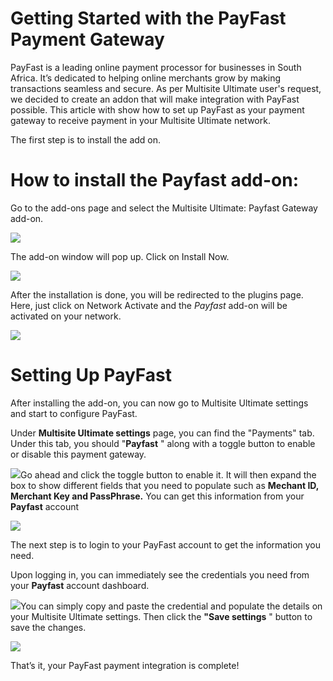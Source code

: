 # Getting Started with the PayFast Payment Gateway

PayFast is a leading online payment processor for businesses in South Africa. It’s dedicated to helping online merchants grow by making transactions seamless and secure. As per Multisite Ultimate user's request, we decided to create an addon that will make integration with PayFast possible. This article with show how to set up PayFast as your payment gateway to receive payment in your Multisite Ultimate network.

The first step is to install the add on.

# How to install the Payfast add-on:

Go to the add-ons page and select the Multisite Ultimate: Payfast Gateway add-on.

![](https://wp-ultimo-space.fra1.cdn.digitaloceanspaces.com/hs-file-BmLWqj4yjt.png)

The add-on window will pop up. Click on Install Now.

![](https://wp-ultimo-space.fra1.cdn.digitaloceanspaces.com/hs-file-1jpCakOHNy.png)

After the installation is done, you will be redirected to the plugins page. Here, just click on Network Activate and the _Payfast_ add-on will be activated on your network.

![](https://wp-ultimo-space.fra1.cdn.digitaloceanspaces.com/hs-file-49OQHBwPxk.png)

# Setting Up PayFast

After installing the add-on, you can now go to Multisite Ultimate settings and start to configure PayFast.

Under **Multisite Ultimate settings** page, you can find the "Payments" tab. Under this tab, you should "**Payfast** " along with a toggle button to enable or disable this payment gateway.

![](https://wp-ultimo-space.fra1.cdn.digitaloceanspaces.com/hs-file-07bPkaGJka.png)Go ahead and click the toggle button to enable it. It will then expand the box to show different fields that you need to populate such as **Mechant ID, Merchant Key and PassPhrase.** You can get this information from your **Payfast** account

![](https://wp-ultimo-space.fra1.cdn.digitaloceanspaces.com/hs-file-pocxO2VPfM.png)

The next step is to login to your PayFast account to get the information you need.

Upon logging in, you can immediately see the credentials you need from your **Payfast** account dashboard.

![](https://wp-ultimo-space.fra1.cdn.digitaloceanspaces.com/hs-file-KW0WnsxHIW.png)You can simply copy and paste the credential and populate the details on your Multisite Ultimate settings. Then click the **"Save settings** " button to save the changes.

![](https://wp-ultimo-space.fra1.cdn.digitaloceanspaces.com/hs-file-5MIrG21r3e.png)

That’s it, your PayFast payment integration is complete!
